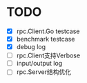 # TODO

- [x] rpc.Client.Go testcase
- [x] benchmark testcase
- [x] debug log
- [ ] rpc.Client支持Verbose
- [ ] input/output log
- [ ] rpc.Server结构优化
